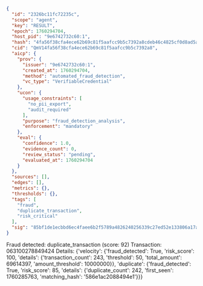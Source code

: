 ```json
{
  "id": "2326bc11fc72235c",
  "scope": "agent",
  "key": "RESULT",
  "epoch": 1760294704,
  "host_pid": "9e6742732c60:1",
  "hash": "4fa56f38cfa4ece62b69c81f5aafcc9b5c7392a8cdeb46c4825cf0d8ad5a3226",
  "cid": "QmV14fa56f38cfa4ece62b69c81f5aafcc9b5c7392a8",
  "aicp": {
    "prov": {
      "issuer": "9e6742732c60:1",
      "created_at": 1760294704,
      "method": "automated_fraud_detection",
      "vc_type": "VerifiableCredential"
    },
    "ucon": {
      "usage_constraints": [
        "no_pii_export",
        "audit_required"
      ],
      "purpose": "fraud_detection_analysis",
      "enforcement": "mandatory"
    },
    "eval": {
      "confidence": 1.0,
      "evidence_count": 0,
      "review_status": "pending",
      "evaluated_at": 1760294704
    }
  },
  "sources": [],
  "edges": [],
  "metrics": {},
  "thresholds": {},
  "tags": [
    "fraud",
    "duplicate_transaction",
    "risk_critical"
  ],
  "sig": "85bf1de1ecbbd6ec4faee6b2f5789a4826240256339c27ed52e133806a17afb1"
}
```

Fraud detected: duplicate_transaction (score: 92)
Transaction: 063100278849424
Details: {'velocity': {'fraud_detected': True, 'risk_score': 100, 'details': {'transaction_count': 243, 'threshold': 50, 'total_amount': 69614397, 'amount_threshold': 10000000}}, 'duplicate': {'fraud_detected': True, 'risk_score': 85, 'details': {'duplicate_count': 242, 'first_seen': 1760285763, 'matching_hash': '586e1ac2088494e1'}}}